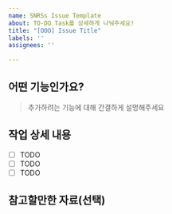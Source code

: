 ```yaml
---
name: SNRSs Issue Template
about: TO-DO Task를 상세하게 나눠주세요!
title: "[OOO] Issue Title"
labels: ''
assignees: ''

---
```


## 어떤 기능인가요?

> 추가하려는 기능에 대해 간결하게 설명해주세요

## 작업 상세 내용

- [ ] TODO
- [ ] TODO
- [ ] TODO

## 참고할만한 자료(선택)
